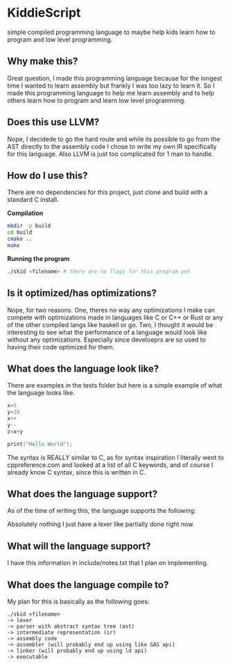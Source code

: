 # KiddieScript

simple compiled programming language to maybe help kids learn how to program and low level programming.


## Why make this?

Great question, I made this programming language because for the longest time I wanted to learn assembly but frankly I was too lazy to learn it. So I made this programming language to help me learn assembly and to help others learn how to program and learn low level programming.

## Does this use LLVM?

Nope, I decidede to go the hard route and while its possible to go from the AST directly to the assembly code I chose to write my own IR specifically for this language. Also LLVM is just too complicated for 1 man to handle.

## How do I use this?

There are no dependencies for this project, just clone and build with a standard C install.

**Compilation**
```bash
mkdir -p build
cd build
cmake ..
make
```

**Running the program**
```bash
./skid <filename> # there are no flags for this program yet
```

## Is it optimized/has optimizations?

Nope, for two reasons. One, theres no way any optimizations I make can compete with optimizations made in languages like C or C++ or Rust or any of the other compiled langs like haskell or go. Two, I thought it would be interesting to see what the performance of a language would look like without any optimizations. Especially since develoeprs are so used to having their code optimized for them.

## What does the language look like?

There are examples in the tests folder but here is a simple example of what the language looks like.

```c
x=5
y=10
x++
y--
z=x+y
```
```c
print("Hello World");
```

The syntax is REALLY similar to C, as for syntax inspiration I literally went to cppreference.com and looked at a list of all C keywords, and of course I already know C syntax, since this is written in C.

## What does the language support?

As of the time of writing this, the language supports the following:

Absolutely nothing I just have a lexer like partially done right now.

## What will the language support?

I have this information in include/notes.txt that I plan on implementing.

## What does the language compile to?

My plan for this is basically as the following goes:
```
./skid <filename>
-> lexer
-> parser with abstract syntax tree (ast)
-> intermediate representation (ir)
-> assembly code
-> assembler (will probably end up using like GAS api)
-> linker (will probably end up using ld api)
-> executable
```
